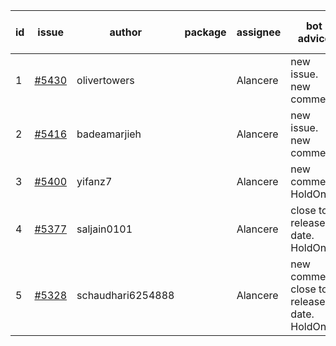 | id | issue | author | package | assignee | bot advice | created date of issue | target release date | date from target |
| ------ | ------ | ------ | ------ | ------ | ------ | ------ | ------ | :-----: |
| 1 | [#5430](https://github.com/Azure/sdk-release-request/issues/5430) | olivertowers |  | Alancere | new issue. new comment. | 08-19 | 09-27 |  |
| 2 | [#5416](https://github.com/Azure/sdk-release-request/issues/5416) | badeamarjieh |  | Alancere | new issue. new comment. | 08-12 | 09-26 |  |
| 3 | [#5400](https://github.com/Azure/sdk-release-request/issues/5400) | yifanz7 |  | Alancere | new comment. HoldOn. | 08-07 | 09-27 |  |
| 4 | [#5377](https://github.com/Azure/sdk-release-request/issues/5377) | saljain0101 |  | Alancere | close to release date. HoldOn. | 07-26 | 08-22 | 0 |
| 5 | [#5328](https://github.com/Azure/sdk-release-request/issues/5328) | schaudhari6254888 |  | Alancere | new comment. close to release date. HoldOn. | 07-10 | 08-23 | 1 |
